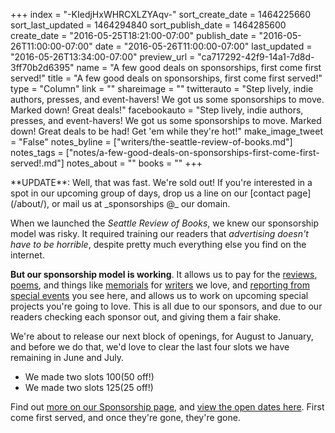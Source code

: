 +++
index = "-KIedjHxWHRCXLZYAqv-"
sort_create_date = 1464225660
sort_last_updated = 1464294840
sort_publish_date = 1464285600
create_date = "2016-05-25T18:21:00-07:00"
publish_date = "2016-05-26T11:00:00-07:00"
date = "2016-05-26T11:00:00-07:00"
last_updated = "2016-05-26T13:34:00-07:00"
preview_url = "ca717292-42f9-14a1-7d8d-3ff70b2d6395"
name = "A few good deals on sponsorships, first come first served!"
title = "A few good deals on sponsorships, first come first served!"
type = "Column"
link = ""
shareimage = ""
twitterauto = "Step lively, indie authors, presses, and event-havers! We got us some sponsorships to move. Marked down! Great deals!"
facebookauto = "Step lively, indie authors, presses, and event-havers! We got us some sponsorships to move. Marked down! Great deals to be had! Get 'em while they're hot!"
make_image_tweet = "False"
notes_byline = ["writers/the-seattle-review-of-books.md"]
notes_tags = ["notes/a-few-good-deals-on-sponsorships-first-come-first-served!.md"]
notes_about = ""
books = ""
+++
<p class="intro">**UPDATE**: Well, that was fast. We're sold out! If you're interested in a spot in our upcoming group of days, drop us a line on our [contact page](/about/), or mail us at _sponsorships @_ our domain.</p>

When we launched the _Seattle Review of Books_, we knew our sponsorship model was risky. It required training our readers that _advertising doesn't have to be horrible_, despite pretty much everything else you find on the internet. 

<strong>But our sponsorship model is working</strong>. It allows us to pay for the [reviews](/reviews), [poems](/tags/tuesday-poem/), and things like [memorials](/notes/2016/03/01/remembering-elizabeth-eisenstein/) for [writers](http://seattlereviewofbooks.com/notes/2016/05/16/heroes-of-weirdness-in-honor-of-katherine-dunn/) we love, and [reporting from special events](http://seattlereviewofbooks.com/notes/2016/04/04/notes-from-the-field-awp-wrap-up-the-day-after/) you see here, and allows us to work on upcoming special projects you're going to love. This is all due to our sponsors, and due to our readers checking each sponsor out, and giving them a fair shake. 

We're about to release our next block of openings, for August to January, and before we do that, we'd love to clear the last four slots we have remaining in June and July. 
* We made two slots $100 ($50 off!)
* We made two slots $125 ($25 off!)

Find out <a href="http://seattlereviewofbooks.com/sponsor/" title="The Seattle Review of Books - Sponsor the Seattle Review of Books">more on our Sponsorship page</a>, and <a href="http://seattlereviewofbooks.com/sponsor/book/" title="The Seattle Review of Books - Sponsor the Seattle Review of Books">view the open dates here</a>. First come first served, and once they're gone, they're gone.